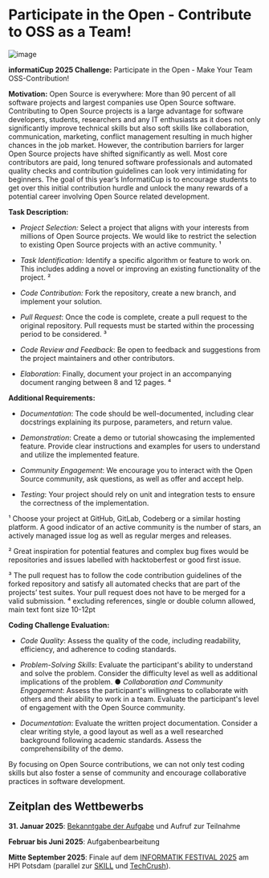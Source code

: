 # Participate in the Open - Contribute to OSS as a Team!

![image](https://github.com/user-attachments/assets/4cf08571-841a-4749-b62c-96974c0571e8)

**informatiCup 2025 Challenge:** Participate in the Open \- Make Your Team OSS-Contribution\! 

**Motivation:** Open Source is everywhere: More than 90 percent of all software projects and largest companies use Open Source software. Contributing to Open Source projects is a large advantage for software developers, students, researchers and any IT enthusiasts as it does not only significantly improve technical skills but also soft skills like collaboration, communication, marketing, conflict management resulting in much higher chances in the job market. However, the contribution barriers for larger Open Source projects have shifted significantly as well. Most core contributors are paid, long tenured software professionals and automated quality checks and contribution guidelines can look very intimidating for beginners. The goal of this year’s InformatiCup is to encourage students to get over this initial contribution hurdle and unlock the many rewards of a potential career involving Open Source related development. 

**Task Description:** 

* *Project Selection:* Select a project that aligns with your interests from millions of Open Source projects. We would like to restrict the selection to existing Open Source projects with an active community. ¹ 

*  *Task Identification:* Identify a specific algorithm or feature to work on. This includes adding a novel or improving an existing functionality of the project. ² 

* *Code Contribution:* Fork the repository, create a new branch, and implement your solution. 

* *Pull Request*: Once the code is complete, create a pull request to the original repository. Pull requests must be started within the processing period to be considered. ³ 

* *Code Review and Feedback*: Be open to feedback and suggestions from the project maintainers and other contributors. 

* *Elaboration*: Finally, document your project in an accompanying document ranging between 8 and 12 pages. ⁴ 

**Additional Requirements:** 

* *Documentation*: The code should be well-documented, including clear docstrings explaining its purpose, parameters, and return value. 

* *Demonstration*: Create a demo or tutorial showcasing the implemented feature. Provide clear instructions and examples for users to understand and utilize the implemented feature. 

* *Community Engagement*: We encourage you to interact with the Open Source community, ask questions, as well as offer and accept help. 

* *Testing*: Your project should rely on unit and integration tests to ensure the correctness of the implementation. 

¹ Choose your project at GitHub, GitLab, Codeberg or a similar hosting platform. A good indicator of an active community is the number of stars, an actively managed issue log as well as regular merges and releases.

² Great inspiration for potential features and complex bug fixes would be repositories and issues labelled with hacktoberfest or good first issue. 

³ The pull request has to follow the code contribution guidelines of the forked repository and satisfy all automated checks that are part of the projects’ test suites. Your pull request does not have to be merged for a valid submission. ⁴ excluding references, single or double column allowed, main text font size 10-12pt

**Coding Challenge Evaluation:**   

* *Code Quality*: Assess the quality of the code, including readability, efficiency, and adherence to coding standards. 

* *Problem-Solving Skills*: Evaluate the participant's ability to understand and solve the problem. Consider the difficulty level as well as additional implications of the problem. ● *Collaboration and Community Engagement*: Assess the participant's willingness to collaborate with others and their ability to work in a team. Evaluate the participant's level of engagement with the Open Source community. 

* *Documentation*: Evaluate the written project documentation. Consider a clear writing style, a good layout as well as a well researched background following academic standards. Assess the comprehensibility of the demo. 

By focusing on Open Source contributions, we can not only test coding skills but also foster a sense of community and encourage collaborative practices in software development. 

## Zeitplan des Wettbewerbs

**31\. Januar 2025**: [Bekanntgabe der Aufgabe](https://informaticup.gi.de/) und Aufruf zur Teilnahme

**Februar bis Juni 2025**: Aufgabenbearbeitung

**Mitte September 2025**: Finale auf dem [INFORMATIK FESTIVAL 2025](https://informatik2025.gi.de/) am HPI Potsdam (parallel zur [SKILL](https://skill.gi.de/) und [TechCrush](https://techcrush.org/)).
